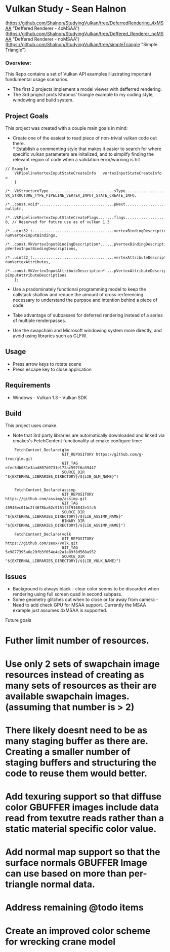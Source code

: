 # Vulkan Study - Sean Halnon

(https://github.com/Shalnon/StudyingVulkan/tree/DeferredRendering_4xMSAA "Deffered Renderer - 4xMSAA")
(https://github.com/Shalnon/StudyingVulkan/tree/Deffered_Renderer_noMSAA "Deffered Renderer - noMSAA")
(https://github.com/Shalnon/StudyingVulkan/tree/simpleTriangle "Simple Triangle")

### Overview:
  This Repo contains a set of Vulkan API examples illustrating important fundumental usage scenarios.
  * The first 2 projects implement a model viewer with defferred rendering.
  * The 3rd project prots Khronos' triangle example to my coding style, windowing and build system.
 
## Project Goals
This project was created with a couple main goals in mind:
   * Create one of the easiest to read piece of non-trivial vulkan code out there.       
    * Establish a commenting style that makes it easier to search for where specific vulkan parameters are initalized, and to simplify finding the relevant region of code when a validation error/warning is hit

```
// Example
    VkPipelineVertexInputStateCreateInfo   vertexInputStateCreateInfo =
    {
       /*..VkStructureType.............................sType.............................*/ VK_STRUCTURE_TYPE_PIPELINE_VERTEX_INPUT_STATE_CREATE_INFO,
       /*..const.void*.................................pNext.............................*/ nullptr,
       /*..VkPipelineVertexInputStateCreateFlags.......flags.............................*/ 0, // Reserved for future use as of vulkan 1.3
       /*..uint32_t....................................vertexBindingDescriptionCount.....*/ numVertexInputBindings,
       /*..const.VkVertexInputBindingDescription*......pVertexBindingDescriptions........*/ pVertexInputBindingDescriptions,
       /*..uint32_t....................................vertexAttributeDescriptionCount...*/ numVertexAttributes,
       /*..const.VkVertexInputAttributeDescription*....pVertexAttributeDescriptions......*/ pInputAttributeDescriptions
    };
```
   * Use a pradominately functional programming model to keep the callstack shallow and reduce the amount of cross rerferencing necessary to understand the purpsoe and intention behind a piece of code.

   * Take advantage of subpasses for deferred rendering instead of a series of multiple renderpasses.

   * Use the swapchain and Microsoft windowing system more directly, and avoid using libraries such as GLFW.


## Usage
   - Press arrow keys to rotate scene
   - Press escape key to close application

## Requirements
   - Windows
	- Vulkan 1.3
	- Vulkan SDK

## Build
   This project uses cmake.

* Note that 3rd party libraries are automatically downloaded and linked via cmakes's FetchContent functionality at cmake configure time:
```
	FetchContent_Declare(glm
	                     GIT_REPOSITORY https://github.com/g-truc/glm.git
	                     GIT_TAG efec5db081e3aad807d0731e172ac597f6a39447
	                     SOURCE_DIR "${EXTERNAL_LIBRARIES_DIRECTORY}/${LIB_GLM_NAME}")
	
	
	FetchContent_Declare(assimp
	                     GIT_REPOSITORY https://github.com/assimp/assimp.git
	                     GIT_TAG 45946ec01bc2f4678ba62c9151f3f916842e1fc5
	                     SOURCE_DIR "${EXTERNAL_LIBRARIES_DIRECTORY}/${LIB_ASSIMP_NAME}"
	                     BINARY_DIR "${EXTERNAL_LIBRARIES_DIRECTORY}/${LIB_ASSIMP_NAME}")
	
	FetchContent_Declare(volk
	                     GIT_REPOSITORY https://github.com/zeux/volk.git
	                     GIT_TAG 5e9877395a6e20fb3f054e4e2a1a89f8d568a952
	                     SOURCE_DIR "${EXTERNAL_LIBRARIES_DIRECTORY}/${LIB_VOLK_NAME}")
```

## Issues
   - Background is always black
   	- clear color seems to be discarded when rendering using full screen quad in second subpass.
   - Some geometry glitches out when to close or far away from camera
	- Need to add check GPU for MSAA support. Currently the MSAA example just assumes 4xMSAA is supported.



Future goals
  # Futher limit number of resources.
   # Use only 2 sets of swapchain image resources instead of creating as many sets of resources as their are available swapchain images. (assuming that number is > 2)
   # There likely doesnt need to be as many staging buffer as there are. Creating a smaller number of staging buffers and structuring the code to reuse them would better.
  # Add texuring support so that diffuse color GBUFFER images include data read from texutre reads rather than a static material specific color value.
  # Add normal map support so that the surface normals GBUFFER Image can use based on more than per-triangle normal data.
  # Address remaining @todo items
  # Create an improved color scheme for wrecking crane model